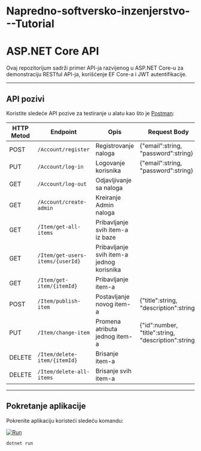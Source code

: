 # Napredno-softversko-inzenjerstvo---Tutorial

# ASP.NET Core API

Ovaj repozitorijum sadrži primer API-ja razvijenog u ASP.NET Core-u za demonstraciju RESTful API-ja, korišćenje EF Core-a i JWT autentifikacije.

---

## **API pozivi**

Koristite sledeće API pozive za testiranje u alatu kao što je [Postman](https://www.postman.com/):

| HTTP Metod | Endpoint                  | Opis                       | Request Body               | HTTP headers               |
|------------|---------------------------|----------------------------|----------------------------|----------------------------|
| POST       | `/Account/register`       | Registrovanje naloga       |{"email":string, "password":string}|
| PUT        | `/Account/log-in`         | Logovanje korisnika        |{"email":string, "password":string}|
| GET        | `/Account/log-out`        | Odjavljivanje sa naloga    ||JWT: string|
| GET        | `/Account/create-admin`   | Kreiranje Admin naloga     |||
| GET        | `/Item/get-all-items`      | Pribavljanje svih item-a iz baze         |||
| GET        | `/Item/get-users-items/{userId}`      | Pribavljanje svih item-a jednog korisnika         |||
| GET        | `/Item/get-item/{itemId}`      | Pribavljanje item-a         |||
| POST       | `/Item/publish-item`      | Postavljanje novog item-a         |{"title":string, "description":string}|JWT: <string>|
| PUT        | `/Item/change-item`      | Promena atributa jednog item-a         |{"id":number, "title":string, "description":string}|JWT: <string>|
| DELETE     | `/Item/delete-item/{itemId}`      | Brisanje item-a         ||JWT: <string>|
| DELETE     | `/Item/delete-all-items`      | Brisanje svih item-a        ||JWT: <string>|

---

## **Pokretanje aplikacije**

Pokrenite aplikaciju koristeći sledeću komandu:

[![Run](https://img.shields.io/badge/dotnet-run-blue?style=flat-square&logo=.net)](data:text/plain;charset=utf-8;base64,LmRvdG5ldCBydW4K)
```bash
dotnet run

